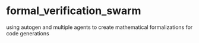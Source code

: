 # formal_verification_swarm
using autogen and multiple agents to create mathematical formalizations for code generations
